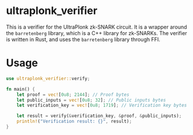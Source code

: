 # ultraplonk_verifier

This is a verifier for the UltraPlonk zk-SNARK circuit. It is a wrapper around the `barretenberg` library, which is a C++ library for zk-SNARKs. The verifier is written in Rust, and uses the `barretenberg` library through FFI.

# Usage

```rust
use ultraplonk_verifier::verify;

fn main() {
    let proof = vec![0u8; 2144]; // Proof bytes
    let public_inputs = vec![0u8; 32]; // Public inputs bytes
    let verification_key = vec![0u8; 1719]; // Verification key bytes

    let result = verify(&verification_key, &proof, &public_inputs);
    println!("Verification result: {}", result);
}
```

